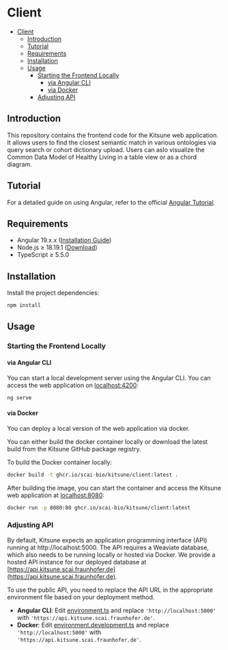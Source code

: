 # Client

- [Client](#client)
  - [Introduction](#introduction)
  - [Tutorial](#tutorial)
  - [Requirements](#requirements)
  - [Installation](#installation)
  - [Usage](#usage)
    - [Starting the Frontend Locally](#starting-the-frontend-locally)
      - [via Angular CLI](#via-angular-cli)
      - [via Docker](#via-docker)
    - [Adjusting API](#adjusting-api)

## Introduction

This repository contains the frontend code for the Kitsune web application. It allows users to find the closest semantic match in various ontologies via query search or cohort dictionary upload. Users can aslo visualize the Common Data Model of Healthy Living in a table view or as a chord diagram.

## Tutorial

For a detailed guide on using Angular, refer to the official [Angular Tutorial](https://angular.dev/tutorial).

## Requirements

- Angular 19.x.x ([Installation Guide](https://angular.dev/installation))
- Node.js ≥ 18.19.1 ([Download](https://nodejs.org/en/download/package-manager))
- TypeScript ≥ 5.5.0

## Installation

Install the project dependencies:

```bash
npm install
```

## Usage

### Starting the Frontend Locally

#### via Angular CLI

You can start a local development server using the Angular CLI. You can access the web application on [localhost:4200](http://localhost:4200):

```bash
ng serve
```

#### via Docker

You can deploy a local version of the web application via docker.

You can either build the docker container locally or download the latest build from the Kitsune GitHub package registry.

To build the Docker container locally:

```bash
docker build -t ghcr.io/scai-bio/kitsune/client:latest .
```

After building the image, you can start the container and access the Kitsune web application at [localhost:8080](http://localhost:8080/):

```bash
docker run -p 8080:80 ghcr.io/scai-bio/kitsune/client:latest
```

### Adjusting API

By default, Kitsune expects an application programming interface (API) running at http://localhost:5000. The API requires a Weaviate database, which also needs to be running locally or hosted via Docker. We provide a hosted API instance for our deployed database at [https://api.kitsune.scai.fraunhofer.de](https://api.kitsune.scai.fraunhofer.de).

To use the public API, you need to replace the API URL in the appropriate environment file based on your deployment method.

- **Angular CLI**: Edit [environment.ts](./src/environments/environment.ts) and replace `'http://localhost:5000'` with `'https://api.kitsune.scai.fraunhofer.de'`.
- **Docker**: Edit [environment.development.ts](./src/environments/environment.development.ts) and replace `'http://localhost:5000'` with `'https://api.kitsune.scai.fraunhofer.de'`.
